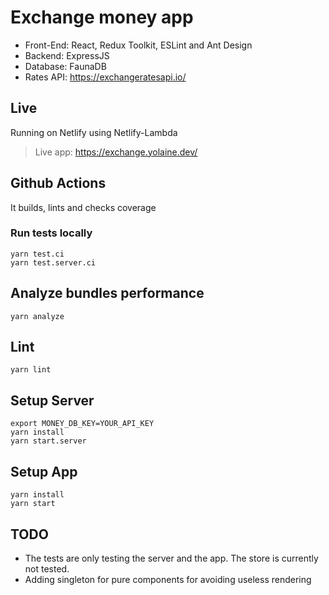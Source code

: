 # Exchange money app

- Front-End: React, Redux Toolkit, ESLint and Ant Design
- Backend: ExpressJS
- Database: FaunaDB
- Rates API: https://exchangeratesapi.io/


## Live
Running on Netlify using Netlify-Lambda
> Live app: https://exchange.yolaine.dev/

## Github Actions
It builds, lints and checks coverage

### Run tests locally
```
yarn test.ci
yarn test.server.ci
```

## Analyze bundles performance
```
yarn analyze
```

## Lint
```
yarn lint
```

## Setup Server
```
export MONEY_DB_KEY=YOUR_API_KEY
yarn install
yarn start.server
```

## Setup App
```
yarn install
yarn start
```

## TODO
- The tests are only testing the server and the app. The store is currently not tested.
- Adding singleton for pure components for avoiding useless rendering
